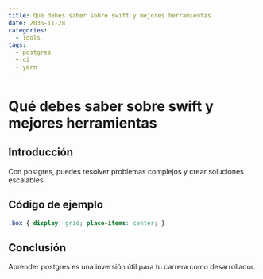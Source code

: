 ```yaml
---
title: Qué debes saber sobre swift y mejores herramientas
date: 2035-11-28
categories:
  - Tools
tags:
  - postgres
  - ci
  - yarn
---
```


# Qué debes saber sobre swift y mejores herramientas

## Introducción

Con postgres, puedes resolver problemas complejos y crear soluciones escalables.

## Código de ejemplo

```css
.box { display: grid; place-items: center; }
```

## Conclusión

Aprender postgres es una inversión útil para tu carrera como desarrollador.